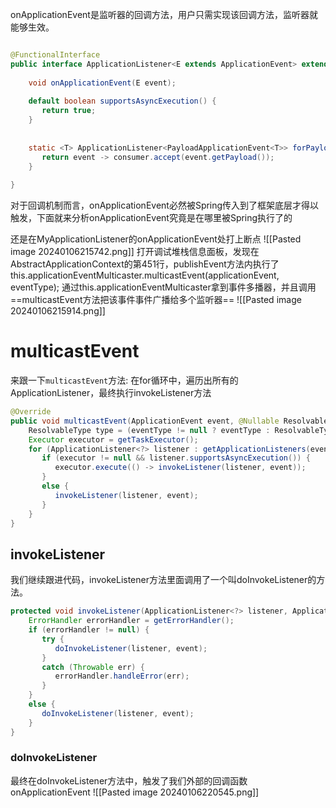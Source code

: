 onApplicationEvent是监听器的回调方法，用户只需实现该回调方法，监听器就能够生效。

```java

@FunctionalInterface  
public interface ApplicationListener<E extends ApplicationEvent> extends EventListener {  
  
	void onApplicationEvent(E event);  
  
	default boolean supportsAsyncExecution() {  
       return true;  
    }  
  
  
	static <T> ApplicationListener<PayloadApplicationEvent<T>> forPayload(Consumer<T> consumer) {  
       return event -> consumer.accept(event.getPayload());  
    }  
  
}
```
对于回调机制而言，onApplicationEvent必然被Spring传入到了框架底层才得以触发，下面就来分析onApplicationEvent究竟是在哪里被Spring执行了的

还是在MyApplicationListener的onApplicationEvent处打上断点
![[Pasted image 20240106215742.png]]
打开调试堆栈信息面板，发现在AbstractApplicationContext的第451行，publishEvent方法内执行了
this.applicationEventMulticaster.multicastEvent(applicationEvent, eventType);
通过this.applicationEventMulticaster拿到事件多播器，并且调用==multicastEvent方法把该事件事件广播给多个监听器==
![[Pasted image 20240106215914.png]]

# multicastEvent

来跟一下`multicastEvent`方法:
在for循环中，遍历出所有的ApplicationListener，最终执行invokeListener方法
```java
@Override  
public void multicastEvent(ApplicationEvent event, @Nullable ResolvableType eventType) {  
    ResolvableType type = (eventType != null ? eventType : ResolvableType.forInstance(event));  
    Executor executor = getTaskExecutor();  
    for (ApplicationListener<?> listener : getApplicationListeners(event, type)) {  
       if (executor != null && listener.supportsAsyncExecution()) {  
          executor.execute(() -> invokeListener(listener, event));  
       }  
       else {  
          invokeListener(listener, event);  
       }  
    }  
}
```
## invokeListener

我们继续跟进代码，invokeListener方法里面调用了一个叫doInvokeListener的方法。
```java
protected void invokeListener(ApplicationListener<?> listener, ApplicationEvent event) {  
    ErrorHandler errorHandler = getErrorHandler();  
    if (errorHandler != null) {  
       try {  
          doInvokeListener(listener, event);  
       }  
       catch (Throwable err) {  
          errorHandler.handleError(err);  
       }  
    }  
    else {  
       doInvokeListener(listener, event);  
    }  
}
```

### doInvokeListener
最终在doInvokeListener方法中，触发了我们外部的回调函数onApplicationEvent
![[Pasted image 20240106220545.png]]

